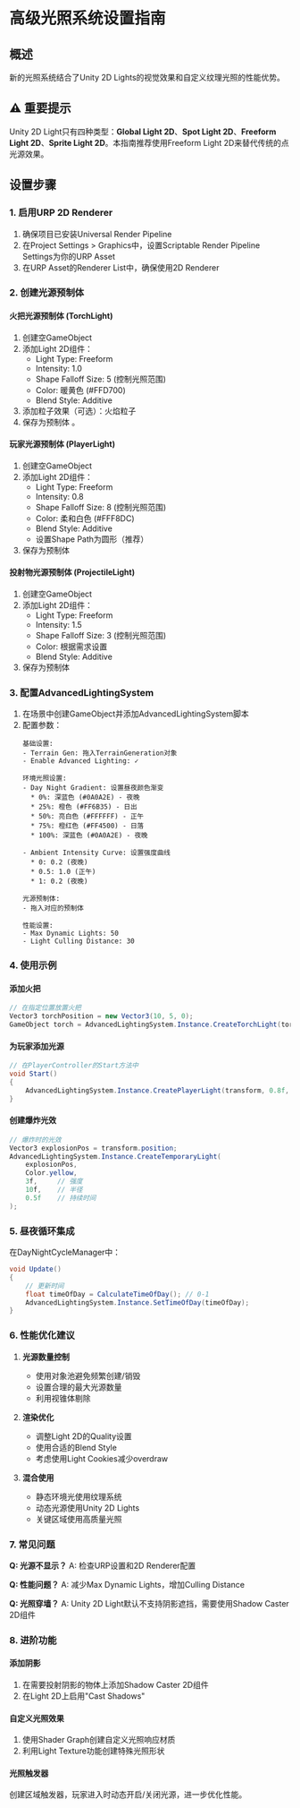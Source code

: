 # 高级光照系统设置指南

## 概述
新的光照系统结合了Unity 2D Lights的视觉效果和自定义纹理光照的性能优势。

## ⚠️ 重要提示
Unity 2D Light只有四种类型：**Global Light 2D**、**Spot Light 2D**、**Freeform Light 2D**、**Sprite Light 2D**。本指南推荐使用Freeform Light 2D来替代传统的点光源效果。

## 设置步骤

### 1. 启用URP 2D Renderer
1. 确保项目已安装Universal Render Pipeline
2. 在Project Settings > Graphics中，设置Scriptable Render Pipeline Settings为你的URP Asset
3. 在URP Asset的Renderer List中，确保使用2D Renderer

### 2. 创建光源预制体

#### 火把光源预制体 (TorchLight)
1. 创建空GameObject
2. 添加Light 2D组件：
   - Light Type: Freeform
   - Intensity: 1.0
   - Shape Falloff Size: 5 (控制光照范围)
   - Color: 暖黄色 (#FFD700)
   - Blend Style: Additive
3. 添加粒子效果（可选）：火焰粒子
4. 保存为预制体
。
#### 玩家光源预制体 (PlayerLight)
1. 创建空GameObject
2. 添加Light 2D组件：
   - Light Type: Freeform
   - Intensity: 0.8
   - Shape Falloff Size: 8 (控制光照范围)
   - Color: 柔和白色 (#FFF8DC)
   - Blend Style: Additive
   - 设置Shape Path为圆形（推荐）
3. 保存为预制体

#### 投射物光源预制体 (ProjectileLight)
1. 创建空GameObject
2. 添加Light 2D组件：
   - Light Type: Freeform
   - Intensity: 1.5
   - Shape Falloff Size: 3 (控制光照范围)
   - Color: 根据需求设置
   - Blend Style: Additive
3. 保存为预制体

### 3. 配置AdvancedLightingSystem

1. 在场景中创建GameObject并添加AdvancedLightingSystem脚本
2. 配置参数：
   ```
   基础设置:
   - Terrain Gen: 拖入TerrainGeneration对象
   - Enable Advanced Lighting: ✓
   
   环境光照设置:
   - Day Night Gradient: 设置昼夜颜色渐变
     * 0%: 深蓝色 (#0A0A2E) - 夜晚
     * 25%: 橙色 (#FF6B35) - 日出
     * 50%: 亮白色 (#FFFFFF) - 正午
     * 75%: 橙红色 (#FF4500) - 日落
     * 100%: 深蓝色 (#0A0A2E) - 夜晚
   
   - Ambient Intensity Curve: 设置强度曲线
     * 0: 0.2 (夜晚)
     * 0.5: 1.0 (正午)
     * 1: 0.2 (夜晚)
   
   光源预制体:
   - 拖入对应的预制体
   
   性能设置:
   - Max Dynamic Lights: 50
   - Light Culling Distance: 30
   ```

### 4. 使用示例

#### 添加火把
```csharp
// 在指定位置放置火把
Vector3 torchPosition = new Vector3(10, 5, 0);
GameObject torch = AdvancedLightingSystem.Instance.CreateTorchLight(torchPosition, 1.2f, 6f);
```

#### 为玩家添加光源
```csharp
// 在PlayerController的Start方法中
void Start()
{
    AdvancedLightingSystem.Instance.CreatePlayerLight(transform, 0.8f, 8f);
}
```

#### 创建爆炸光效
```csharp
// 爆炸时的光效
Vector3 explosionPos = transform.position;
AdvancedLightingSystem.Instance.CreateTemporaryLight(
    explosionPos, 
    Color.yellow, 
    3f,     // 强度
    10f,    // 半径
    0.5f    // 持续时间
);
```

### 5. 昼夜循环集成

在DayNightCycleManager中：
```csharp
void Update()
{
    // 更新时间
    float timeOfDay = CalculateTimeOfDay(); // 0-1
    AdvancedLightingSystem.Instance.SetTimeOfDay(timeOfDay);
}
```

### 6. 性能优化建议

1. **光源数量控制**
   - 使用对象池避免频繁创建/销毁
   - 设置合理的最大光源数量
   - 利用视锥体剔除

2. **渲染优化**
   - 调整Light 2D的Quality设置
   - 使用合适的Blend Style
   - 考虑使用Light Cookies减少overdraw

3. **混合使用**
   - 静态环境光使用纹理系统
   - 动态光源使用Unity 2D Lights
   - 关键区域使用高质量光照

### 7. 常见问题

**Q: 光源不显示？**
A: 检查URP设置和2D Renderer配置

**Q: 性能问题？**
A: 减少Max Dynamic Lights，增加Culling Distance

**Q: 光照穿墙？**
A: Unity 2D Light默认不支持阴影遮挡，需要使用Shadow Caster 2D组件

### 8. 进阶功能

#### 添加阴影
1. 在需要投射阴影的物体上添加Shadow Caster 2D组件
2. 在Light 2D上启用"Cast Shadows"

#### 自定义光照效果
1. 使用Shader Graph创建自定义光照响应材质
2. 利用Light Texture功能创建特殊光照形状

#### 光照触发器
创建区域触发器，玩家进入时动态开启/关闭光源，进一步优化性能。 